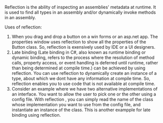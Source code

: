 Reflection is the ability of inspecting an assemblies' metadata at runtime. It is used to find all types in an assembly and/or dynamically invoke methods in an assembly.

Uses of reflection:

1. When you drag and drop a button on a win forms or an asp.net app. The properties window uses reflection to show all the properties of the Button class. So, reflection is exensively used by IDE or a UI designers.
2. Late binding (Late binding in C#, also known as runtime binding or dynamic binding, refers to the process where the resolution of method calls, property access, or event handling is deferred until runtime, rather than being determined at compile time.) can be achieved by using reflection. You can use reflection to dynamically create an instance of a type, about which we dont have any information at compile time. So, reflection enables you to use code that is not available at compile time.
3. Consider an example where we have two alternative implementations of an interface. You want to allow the user to pick one or the other using a config file. With reflection , you can simply read the name of the class whose implementation you want to use from the config file, and instantiate an instance of the class. This is another exampple for late binding using reflection.
